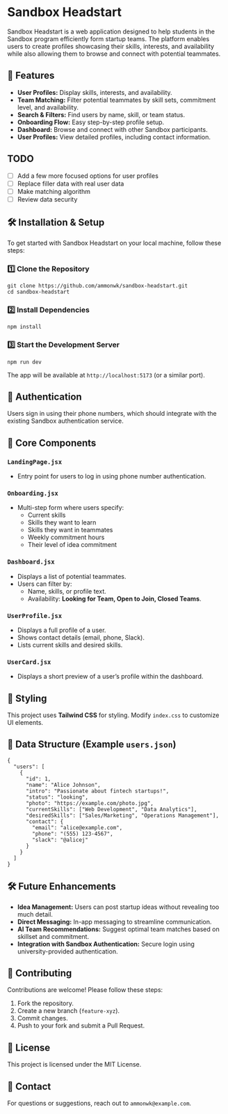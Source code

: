 # Sandbox Headstart

Sandbox Headstart is a web application designed to help students in the Sandbox program efficiently form startup teams. The platform enables users to create profiles showcasing their skills, interests, and availability while also allowing them to browse and connect with potential teammates. 

## 🚀 Features
- **User Profiles:** Display skills, interests, and availability.
- **Team Matching:** Filter potential teammates by skill sets, commitment level, and availability.
- **Search & Filters:** Find users by name, skill, or team status.
- **Onboarding Flow:** Easy step-by-step profile setup.
- **Dashboard:** Browse and connect with other Sandbox participants.
- **User Profiles:** View detailed profiles, including contact information.

## TODO

- [ ] Add a few more focused options for user profiles
- [ ] Replace filler data with real user data
- [ ] Make matching algorithm
- [ ] Review data security

## 🛠️ Installation & Setup
To get started with Sandbox Headstart on your local machine, follow these steps:

### 1️⃣ Clone the Repository
```
git clone https://github.com/ammonwk/sandbox-headstart.git
cd sandbox-headstart
```

### 2️⃣ Install Dependencies
```
npm install
```

### 3️⃣ Start the Development Server
```
npm run dev
```

The app will be available at `http://localhost:5173` (or a similar port).

## 🔑 Authentication
Users sign in using their phone numbers, which should integrate with the existing Sandbox authentication service.

## 🌟 Core Components

### `LandingPage.jsx`
- Entry point for users to log in using phone number authentication.

### `Onboarding.jsx`
- Multi-step form where users specify:
  - Current skills
  - Skills they want to learn
  - Skills they want in teammates
  - Weekly commitment hours
  - Their level of idea commitment

### `Dashboard.jsx`
- Displays a list of potential teammates.
- Users can filter by:
  - Name, skills, or profile text.
  - Availability: **Looking for Team, Open to Join, Closed Teams**.
  
### `UserProfile.jsx`
- Displays a full profile of a user.
- Shows contact details (email, phone, Slack).
- Lists current skills and desired skills.

### `UserCard.jsx`
- Displays a short preview of a user’s profile within the dashboard.

## 🎨 Styling
This project uses **Tailwind CSS** for styling. Modify `index.css` to customize UI elements.

## 📂 Data Structure (Example `users.json`)
```
{
  "users": [
    {
      "id": 1,
      "name": "Alice Johnson",
      "intro": "Passionate about fintech startups!",
      "status": "looking",
      "photo": "https://example.com/photo.jpg",
      "currentSkills": ["Web Development", "Data Analytics"],
      "desiredSkills": ["Sales/Marketing", "Operations Management"],
      "contact": {
        "email": "alice@example.com",
        "phone": "(555) 123-4567",
        "slack": "@alicej"
      }
    }
  ]
}
```

## 🛠️ Future Enhancements
- **Idea Management:** Users can post startup ideas without revealing too much detail.
- **Direct Messaging:** In-app messaging to streamline communication.
- **AI Team Recommendations:** Suggest optimal team matches based on skillset and commitment.
- **Integration with Sandbox Authentication:** Secure login using university-provided authentication.

## 🤝 Contributing
Contributions are welcome! Please follow these steps:
1. Fork the repository.
2. Create a new branch (`feature-xyz`).
3. Commit changes.
4. Push to your fork and submit a Pull Request.

## 📜 License
This project is licensed under the MIT License.

## 📧 Contact
For questions or suggestions, reach out to `ammonwk@example.com`.